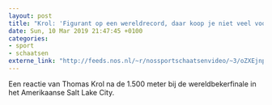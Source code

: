 ```yaml
---
layout: post
title: "Krol: 'Figurant op een wereldrecord, daar koop je niet veel voor'"
date: Sun, 10 Mar 2019 21:47:45 +0100
categories: 
- sport 
- schaatsen 
externe_link: "http://feeds.nos.nl/~r/nossportschaatsenvideo/~3/oZXEjnpfcvg/2275426"
---
```


Een reactie van Thomas Krol na de 1.500 meter bij de wereldbekerfinale in het Amerikaanse Salt Lake City.<img src="http://feeds.feedburner.com/~r/nossportschaatsenvideo/~4/oZXEjnpfcvg" height="1" width="1" alt=""/>
